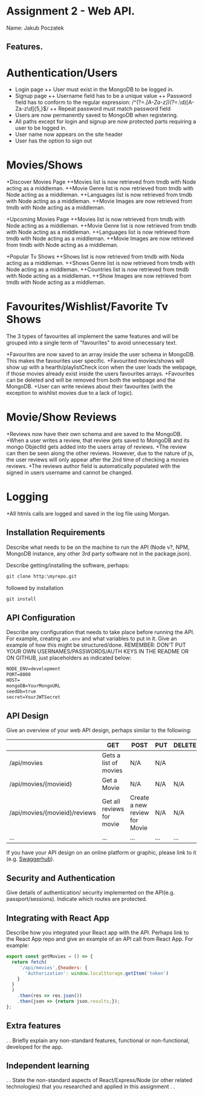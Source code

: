 # Assignment 2 - Web API.

Name: Jakub Poczatek

## Features.
 
Authentication/Users
====================
+ Login page
  ++ User must exist in the MongoDB to be logged in.
+ Signup page
  ++ Username field has to be a unique value 
  ++ Password field has to conform to the regular expression: /^(?=.*[A-Za-z])(?=.*\d)[A-Za-z\d]{5,}$/
  ++ Repeat password must match password field
+ Users are now permanently saved to MongoDB when registering.
+ All paths except for login and signup are now protected parts requiring a user to be logged in. 
+ User name now appears on the site header
+ User has the option to sign out

Movies/Shows
============
+Discover Movies Page
    ++Movies list is now retrieved from tmdb with Node acting as a middleman.
    ++Movie Genre list is now retrieved from tmdb with Node acting as a middleman.
    ++Languages list is now retrieved from tmdb with Node acting as a middleman.
    ++Movie Images are now retrieved from tmdb with Node acting as a middleman.

+Upcoming Movies Page
    ++Movies list is now retrieved from tmdb with Node acting as a middleman.
    ++Movie Genre list is now retrieved from tmdb with Node acting as a middleman.
    ++Languages list is now retrieved from tmdb with Node acting as a middleman.
    ++Movie Images are now retrieved from tmdb with Node acting as a middleman.

+Popular Tv Shows
    ++Shows list is now retrieved from tmdb with Noda acting as a middleman.
    ++Shows Genre list is now retrieved from tmdb with Node acting as a middleman.
    ++Countries list is now retrieved from tmdb with Node acting as a middleman.
    ++Show Images are now retrieved from tmdb with Node acting as a middleman.

Favourites/Wishlist/Favorite Tv Shows
=====================================
The 3 types of favourites all implement the same features and will be grouped into a single term of "favourites" to avoid unnecessary text.

+Favourites are now saved to an array inside the user schema in MongoDB. This makes the favourites user specific. 
+Favourited movies/shows will show up with a hearth/playlistCheck icon when the user loads the webpage, if those movies already exist inside the users favourites arrays. 
+Favourites can be deleted and will be removed from both the webpage and the MongoDB. 
+User can write reviews about their favourites (with the exception to wishlist movies due to a lack of logic).

Movie/Show Reviews
==================
+Reviews now have their own schema and are saved to the MongoDB.
+When a user writes a review, that review gets saved to MongoDB and its mongo ObjectId gets added into the users array of reviews. 
+The review can then be seen along the other reviews. However, due to the nature of js, the user reviews will only appear after the 2nd time of checking a movies reviews. 
+The reviews author field is automatically populated with the signed in users username and cannot be changed. 

Logging
=======
+All htmls calls are logged and saved in the log file using Morgan. 


## Installation Requirements

Describe what needs to be on the machine to run the API (Node v?, NPM, MongoDB instance, any other 3rd party software not in the package.json).

Describe getting/installing the software, perhaps:

```bat
git clone http:\myrepo.git
```

followed by installation

```bat
git install
```

## API Configuration
Describe any configuration that needs to take place before running the API. For example, creating an ``.env`` and what variables to put in it. Give an example of how this might be structured/done.
REMEMBER: DON'T PUT YOUR OWN USERNAMES/PASSWORDS/AUTH KEYS IN THE README OR ON GITHUB, just placeholders as indicated below:

```bat
NODE_ENV=development
PORT=8080
HOST=
mongoDB=YourMongoURL
seedDb=true
secret=YourJWTSecret
```


## API Design
Give an overview of your web API design, perhaps similar to the following: 

|  |  GET | POST | PUT | DELETE
| -- | -- | -- | -- | -- 
| /api/movies |Gets a list of movies | N/A | N/A |
| /api/movies/{movieid} | Get a Movie | N/A | N/A | N/A
| /api/movies/{movieid}/reviews | Get all reviews for movie | Create a new review for Movie | N/A | N/A  
| ... | ... | ... | ... | ...

If you have your API design on an online platform or graphic, please link to it (e.g. [Swaggerhub](https://app.swaggerhub.com/)).


## Security and Authentication
Give details of authentication/ security implemented on the API(e.g. passport/sessions). Indicate which routes are protected.

## Integrating with React App

Describe how you integrated your React app with the API. Perhaps link to the React App repo and give an example of an API call from React App. For example: 

~~~Javascript
export const getMovies = () => {
  return fetch(
     '/api/movies',{headers: {
       'Authorization': window.localStorage.getItem('token')
    }
  }
  )
    .then(res => res.json())
    .then(json => {return json.results;});
};

~~~

## Extra features

. . Briefly explain any non-standard features, functional or non-functional, developed for the app.  

## Independent learning

. . State the non-standard aspects of React/Express/Node (or other related technologies) that you researched and applied in this assignment . .  